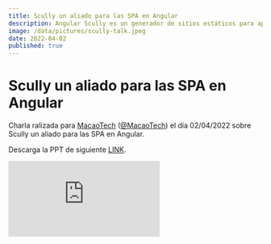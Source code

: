 ```yaml
---
title: Scully un aliado para las SPA en Angular
description: Angular Scully es un generador de sitios estáticos para aplicaciones Angular. En otras palabras, Scully se encarga de renderizar las páginas de tu app Angular.
image: /data/pictures/scully-talk.jpeg
date: 2022-04-02
published: true
---
```


# Scully un aliado para las SPA en Angular

Charla ralizada para <a href="https://www.youtube.com/c/MacaoTech" target="_blank">MacaoTech</a> (<a href="https://twitter.com/MacaoTech" target="_blank">@MacaoTech</a>) el día 02/04/2022 sobre Scully un aliado para las SPA en Angular.

Descarga la PPT de siguiente <a href="https://drive.google.com/file/d/1i5RaMigdEVIfeHwjuF00DGXV_jFTCFc7/view?usp=sharing" target="_blank">LINK</a>.

<iframe
    src="https://www.youtube.com/embed/K08qSDpOXRY"
    frameborder="0"
    allowfullscreen>
</iframe>
